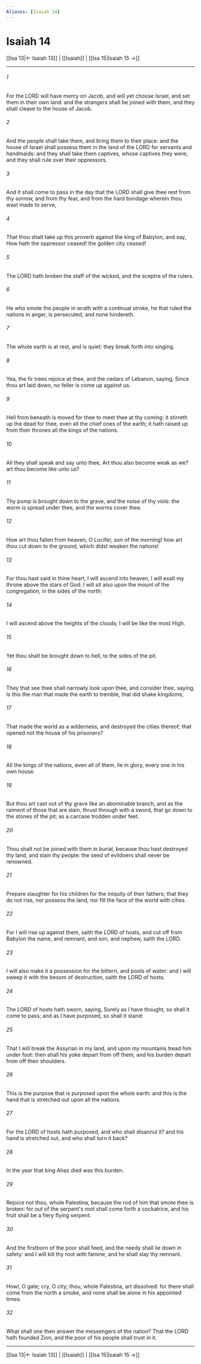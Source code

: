 ```yaml
---
Aliases: [Isaiah 14]
---
```

# Isaiah 14

[[Isa 13|← Isaiah 13]] | [[Isaiah]] | [[Isa 15|Isaiah 15 →]]
***



###### 1 
For the LORD will have mercy on Jacob, and will yet choose Israel, and set them in their own land: and the strangers shall be joined with them, and they shall cleave to the house of Jacob. 

###### 2 
And the people shall take them, and bring them to their place: and the house of Israel shall possess them in the land of the LORD for servants and handmaids: and they shall take them captives, whose captives they were; and they shall rule over their oppressors. 

###### 3 
And it shall come to pass in the day that the LORD shall give thee rest from thy sorrow, and from thy fear, and from the hard bondage wherein thou wast made to serve, 

###### 4 
That thou shalt take up this proverb against the king of Babylon, and say, How hath the oppressor ceased! the golden city ceased! 

###### 5 
The LORD hath broken the staff of the wicked, and the sceptre of the rulers. 

###### 6 
He who smote the people in wrath with a continual stroke, he that ruled the nations in anger, is persecuted, and none hindereth. 

###### 7 
The whole earth is at rest, and is quiet: they break forth into singing. 

###### 8 
Yea, the fir trees rejoice at thee, and the cedars of Lebanon, saying, Since thou art laid down, no feller is come up against us. 

###### 9 
Hell from beneath is moved for thee to meet thee at thy coming: it stirreth up the dead for thee, even all the chief ones of the earth; it hath raised up from their thrones all the kings of the nations. 

###### 10 
All they shall speak and say unto thee, Art thou also become weak as we? art thou become like unto us? 

###### 11 
Thy pomp is brought down to the grave, and the noise of thy viols: the worm is spread under thee, and the worms cover thee. 

###### 12 
How art thou fallen from heaven, O Lucifer, son of the morning! how art thou cut down to the ground, which didst weaken the nations! 

###### 13 
For thou hast said in thine heart, I will ascend into heaven, I will exalt my throne above the stars of God: I will sit also upon the mount of the congregation, in the sides of the north: 

###### 14 
I will ascend above the heights of the clouds; I will be like the most High. 

###### 15 
Yet thou shalt be brought down to hell, to the sides of the pit. 

###### 16 
They that see thee shall narrowly look upon thee, and consider thee, saying, Is this the man that made the earth to tremble, that did shake kingdoms; 

###### 17 
That made the world as a wilderness, and destroyed the cities thereof; that opened not the house of his prisoners? 

###### 18 
All the kings of the nations, even all of them, lie in glory, every one in his own house. 

###### 19 
But thou art cast out of thy grave like an abominable branch, and as the raiment of those that are slain, thrust through with a sword, that go down to the stones of the pit; as a carcase trodden under feet. 

###### 20 
Thou shalt not be joined with them in burial, because thou hast destroyed thy land, and slain thy people: the seed of evildoers shall never be renowned. 

###### 21 
Prepare slaughter for his children for the iniquity of their fathers; that they do not rise, nor possess the land, nor fill the face of the world with cities. 

###### 22 
For I will rise up against them, saith the LORD of hosts, and cut off from Babylon the name, and remnant, and son, and nephew, saith the LORD. 

###### 23 
I will also make it a possession for the bittern, and pools of water: and I will sweep it with the besom of destruction, saith the LORD of hosts. 

###### 24 
The LORD of hosts hath sworn, saying, Surely as I have thought, so shall it come to pass; and as I have purposed, so shall it stand: 

###### 25 
That I will break the Assyrian in my land, and upon my mountains tread him under foot: then shall his yoke depart from off them, and his burden depart from off their shoulders. 

###### 26 
This is the purpose that is purposed upon the whole earth: and this is the hand that is stretched out upon all the nations. 

###### 27 
For the LORD of hosts hath purposed, and who shall disannul it? and his hand is stretched out, and who shall turn it back? 

###### 28 
In the year that king Ahaz died was this burden. 

###### 29 
Rejoice not thou, whole Palestina, because the rod of him that smote thee is broken: for out of the serpent's root shall come forth a cockatrice, and his fruit shall be a fiery flying serpent. 

###### 30 
And the firstborn of the poor shall feed, and the needy shall lie down in safety: and I will kill thy root with famine, and he shall slay thy remnant. 

###### 31 
Howl, O gate; cry, O city; thou, whole Palestina, art dissolved: for there shall come from the north a smoke, and none shall be alone in his appointed times. 

###### 32 
What shall one then answer the messengers of the nation? That the LORD hath founded Zion, and the poor of his people shall trust in it.

***
[[Isa 13|← Isaiah 13]] | [[Isaiah]] | [[Isa 15|Isaiah 15 →]]
